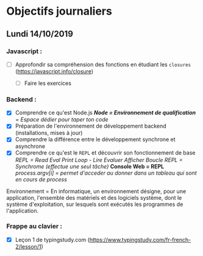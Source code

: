 # Objectifs journaliers

## Lundi 14/10/2019

### Javascript : 

* [ ] Approfondir sa compréhension des fonctions en étudiant les `closures` (https://javascript.info/closure)
  * [ ] Faire les exercices


### Backend : 

* [x] Comprendre ce qu'est Node.js
***Node = Environnement de qualification** = Espace dédier pour taper ton code*
* [x] Préparation de l'environnement de développement backend (installations, mises à jour)
* [x] Comprendre la différence entre le développement synchrone et asynchrone
* [x] Comprendre ce qu'est le `REPL` et découvrir son fonctionnement de base
*REPL = Read Eval Print Loop - Lire Evaluer Afficher Boucle* 
*REPL = Synchrome (effectue une seul tâche)*
**Console Web = REPL**
*process.argv[i] = permet d'acceder au donner dans un tableau qui sont en cours de process*

Environnement = En informatique, un environnement désigne, pour une application, l'ensemble des matériels et des logiciels système, dont le système d'exploitation, sur lesquels sont exécutés les programmes de l'application. 

### Frappe au clavier :

* [x] Leçon 1 de typingstudy.com (https://www.typingstudy.com/fr-french-2/lesson/1)